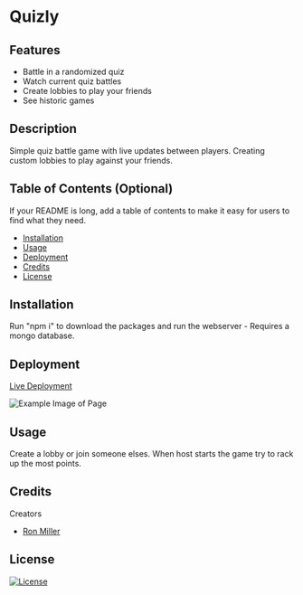 # Quizly

## Features

- Battle in a randomized quiz
- Watch current quiz battles
- Create lobbies to play your friends
- See historic games

## Description

Simple quiz battle game with live updates between players. Creating custom lobbies to play against your friends.

## Table of Contents (Optional)

If your README is long, add a table of contents to make it easy for users to find what they need.

- [Installation](#installation)
- [Usage](#usage)
- [Deployment](#deployment)
- [Credits](#credits)
- [License](#license)

## Installation

Run "npm i" to download the packages and run the webserver - Requires a mongo database.

## Deployment

[Live Deployment](https://messenger-pigeon-caa17e19109c.herokuapp.com/)

![Example Image of Page](https://imgur.com/02HxmJD.png)

## Usage

Create a lobby or join someone elses. When host starts the game try to rack up the most points.

## Credits

Creators

- [Ron Miller](https://github.com/NotAud/)

## License

[![License](https://img.shields.io/badge/License-MIT-yellow.svg)](http://opensource.org/licenses/MIT)
